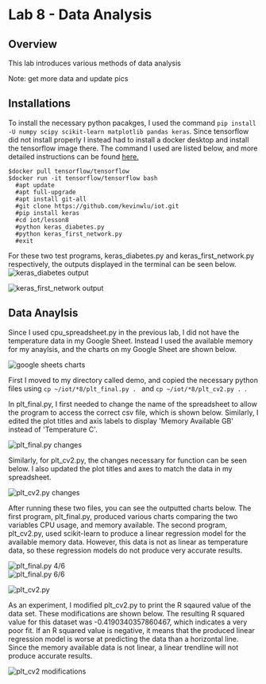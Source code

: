 # Lab 8 - Data Analysis

## Overview
This lab introduces various methods of data analysis 

Note: get more data and update pics

## Installations
To install the necessary python pacakges, I used the command ```pip install -U numpy scipy scikit-learn matplotlib pandas keras```. Since tensorflow 
did not install properly I instead had to install a docker desktop and install the tensorflow image there. The command I used are listed below, and more detailed instructions can be found [here.](https://github.com/kevinwlu/iot/tree/master/lesson8#on-windows-with-wsl-open-an-ubuntu-terminal-and-install-python-packages-as-follows)

```console
$docker pull tensorflow/tensorflow
$docker run -it tensorflow/tensorflow bash
  #apt update
  #apt full-upgrade
  #apt install git-all
  #git clone https://github.com/kevinwlu/iot.git
  #pip install keras
  #cd iot/lesson8
  #python keras_diabetes.py
  #python keras_first_network.py
  #exit
```

For these two test programs, keras_diabetes.py and keras_first_network.py respectively, the outputs displayed in the terminal can be seen below.
![keras_diabetes output](https://github.com/user-attachments/assets/b7ecb11e-d46d-4702-ba9f-9df0234e3690)

![keras_first_network output](https://github.com/user-attachments/assets/6aa12452-9e17-4e71-91be-b2f2ef319466)

## Data Anaylsis
Since I used cpu_spreadsheet.py in the previous lab, I did not have the temperature data in my Google Sheet. Instead I used the available memory for my anaylsis, and the charts on my Google Sheet are shown below. 

![google sheets charts](https://github.com/user-attachments/assets/5bf73d80-b60f-4ee4-8b6d-678256638a77)

First I moved to my directory called demo, and copied the necessary python files using ```cp ~/iot/*8/plt_final.py . ``` and ```cp ~/iot/*8/plt_cv2.py . ```. 

In plt_final.py, I first needed to change the name of the spreadsheet to allow the program to access the correct csv file, which is shown below. Similarly, I edited the plot titles and axis labels to display 'Memory Available GB' instead of 'Temperature C'.

![plt_final.py changes](https://github.com/user-attachments/assets/9ea19653-a188-4ca5-bb97-81ef2b28e2d7)

Similarly, for plt_cv2.py, the changes necessary for function can be seen below. I also updated the plot titles and axes to match the data in my spreadsheet.

![plt_cv2.py changes](https://github.com/user-attachments/assets/434d8a13-d51d-4fec-a62d-257995e8b708)

After running these two files, you can see the outputted charts below. The first program, plt_final.py, produced various charts comparing the two variables CPU usage, and memory available. The second program, plt_cv2.py, used scikit-learn to produce a linear regression model for the available memory data. However, this data is not as linear as temperature data, so these regression models do not produce very accurate results.

![plt_final.py 4/6](https://github.com/user-attachments/assets/d88db452-8ad0-4bf4-8b64-208f778fbea6)\
![plt_final.py 6/6](https://github.com/user-attachments/assets/9ad95c0e-dab4-4137-84dd-e9e8eb0ecc64)

![plt_cv2.py](https://github.com/user-attachments/assets/5754af4f-99bd-49fb-917d-e99608220e6e)

As an experiment, I modified plt_cv2.py to print the R sqaured value of the data set. These modifications are shown below. The resulting R squared value for this dataset was -0.4190340357860467, which indicates a very poor fit. If an R squared value is negative, it means that the produced linear regression model is worse at predicting the data than a horizontal line. Since the memory available data is not linear, a linear trendline will not produce accurate results.

![plt_cv2 modifications](https://github.com/user-attachments/assets/c4f6cc6e-63d5-4d72-abfd-9684b7c2dab6)



